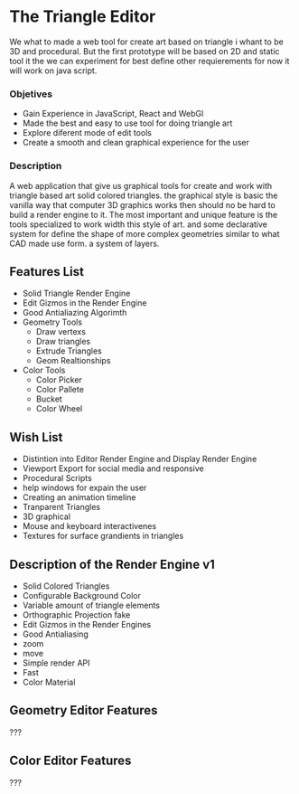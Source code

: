 
# The Triangle Editor

We what to made a web tool for create art based on triangle i whant to be 3D and procedural. But the first prototype will be based on 2D and static tool it the we can experiment for best define other requierements for now it will work on java script.

### Objetives

* Gain Experience in JavaScript, React and WebGl
* Made the best and easy to use tool for doing triangle art
* Explore diferent mode of edit tools
* Create a smooth and clean graphical experience for the user

### Description

A web application that give us graphical tools for create and work with triangle based art solid colored triangles. the graphical style is basic the vanilla way that computer 3D graphics works then should no be hard to build a render engine to it. The most important and unique feature is the tools specialized to work width this style of art. and some declarative system for define the shape of more complex geometries similar to what CAD made use form. a system of layers.

## Features List

* Solid Triangle Render Engine
* Edit Gizmos in the Render Engine
* Good Antialiazing Algorimth
* Geometry Tools
    * Draw vertexs
    * Draw triangles
    * Extrude Triangles
    * Geom Realtionships
* Color Tools
    * Color Picker
    * Color Pallete
    * Bucket
    * Color Wheel

## Wish List 

* Distintion into Editor Render Engine and Display Render Engine
* Viewport Export for social media and responsive
* Procedural Scripts
* help windows for expain the user
* Creating an animation timeline
* Tranparent Triangles
* 3D graphical
* Mouse and keyboard interactivenes
* Textures for surface grandients in triangles

## Description of the Render Engine v1

* Solid Colored Triangles
* Configurable Background Color
* Variable amount of triangle elements
* Orthographic Projection fake
* Edit Gizmos in the Render Engines
* Good Antialiasing
* zoom
* move
* Simple render API
* Fast
* Color Material


## Geometry Editor Features

???

## Color Editor Features

??? 
